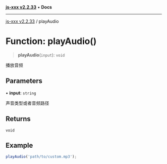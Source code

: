[**js-xxx v2.2.33**](../README.md) • **Docs**

***

[js-xxx v2.2.33](../README.md) / playAudio

# Function: playAudio()

> **playAudio**(`input`): `void`

播放音频

## Parameters

• **input**: `string`

声音类型或者音频路径

## Returns

`void`

## Example

```ts
playAudio('path/to/custom.mp3');
```
